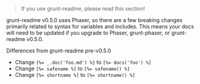 > If you use grunt-readme, please read this section!

grunt-readme v0.5.0 uses Phaser, so there are a few breaking changes primarily related to syntax for variables and includes. This means your docs will need to be updated if you upgrade to Phaser, grunt-phaser, or grunt-readme v0.5.0.

Differences from grunt-readme pre-v0.5.0

* Change `[%= _.doc('foo.md') %}` to `[%= docs('foo') %]`
* Change `[%= safename %]` to `[%= safename() %]`
* Change `[%= shortname %]` to `[%= shortname() %]`